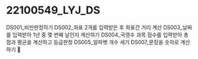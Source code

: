 # 22100549_LYJ_DS

DS001_비만판정하기
DS002_좌표 2개를 입력받은 후 좌표간 거리 계산
DS003_날짜를 입력받아 1년 중 몇 번째 날인지 계산하기
DS004_국영수 과목 점수를 입력받아 총점과 평균을 계산하고 등급판정
DS005_알파벳 개수 세기
DS007_문장을 숫자로 계산하기
